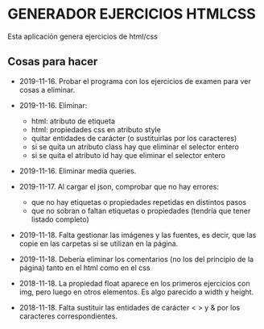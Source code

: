 # GENERADOR EJERCICIOS HTMLCSS

Esta aplicación genera ejercicios de html/css

## Cosas para hacer

-   2019-11-16. Probar el programa con los ejercicios de examen para ver cosas a eliminar.

-   2019-11-16. Eliminar:

    -   html: atributo de etiqueta
    -   html: propiedades css en atributo style
    -   quitar entidades de carácter (o sustituirlas por los caracteres)
    -   si se quita un atributo class hay que eliminar el selector entero
    -   si se quita el atributo id hay que eliminar el selector entero

-   2019-11-16. Eliminar media queries.

-   2019-11-17. Al cargar el json, comprobar que no hay errores:
    -   que no hay etiquetas o propiedades repetidas en distintos pasos
    -   que no sobran o faltan etiquetas o propiedades (tendría que tener listado completo)

-   2019-11-18. Falta gestionar las imágenes y las fuentes, es decir, que las copie en las carpetas si se utilizan en la página.

-   2019-11-18. Debería eliminar los comentarios (no los del principio de la página) tanto en el html como en el css

-   2018-11-18. La propiedad float aparece en los primeros ejercicios con img, pero luego en otros elementos. Es algo parecido a width y height.

-   2018-11-18. Falta sustituir las entidades de carácter &lt; &gt; y &amp;  por los caracteres correspondientes.
